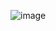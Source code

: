 ![image](https://github.com/user-attachments/assets/cff560a4-2fab-454f-a709-6bc31c1b19e7)







 




